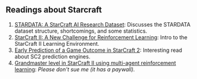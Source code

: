 ## Readings about Starcraft

1. [STARDATA: A StarCraft AI Research Dataset](stardata.pdf): Discusses the STARDATA dataset structure, shortcomings, and some statistics.
1. [StarCraft II: A New Challenge for Reinforcement Learning](pysc2.pdf): Intro to the StarCraft II Learning Environment.
1. [Early Prediction of a Game Outcome in StarCraft 2](sc2_win_prediction.pdf): Interesting read about SC2 prediction engines.
1. [Grandmaster level in StarCraft II using multi-agent reinforcement learning](alphastar.pdf): *Please don't sue me (it has a paywall).*